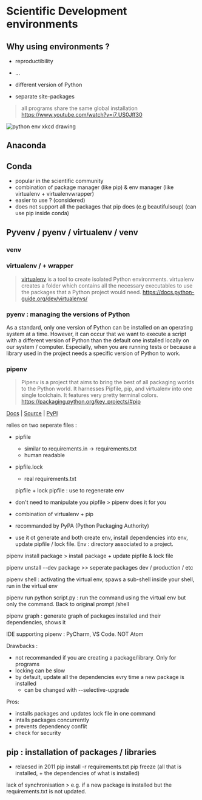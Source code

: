 # Scientific Development environments

## Why using environments ?
- reproductibility
- ...

- different version of Python
- separate site-packages


> all programs share the same global installation 
https://www.youtube.com/watch?v=i7_US0Jff30 


![python env xkcd drawing](https://imgs.xkcd.com/comics/python_environment.png)

## Anaconda

## Conda
- popular in the scientific community
- combination of package manager (like pip) & env manager (like virtualenv + virtualenvwrapper)
- easier to use ? (considered)
- does not support all the packages that pip does (e.g  beautifulsoup)
(can use pip inside conda)

## Pyvenv / pyenv / virtualenv / venv

### venv

### virtualenv / + wrapper

> [virtualenv](https://pypi.org/project/virtualenv/ "virtualenv project page") is a tool to create isolated Python environments. virtualenv creates a folder which contains all the necessary executables to use the packages that a Python project would need.
https://docs.python-guide.org/dev/virtualenvs/



### pyenv : managing the versions of Python

As a standard, only one version of Python can be installed on an operating system at a time. However, it can occur that we want to execute a script with a different version of Python than the default one installed locally on our system / computer. Especially, when you are running tests or because a library used in the project needs a specific version of Python to work.

### pipenv

> Pipenv is a project that aims to bring the best of all packaging worlds to the Python world. It harnesses Pipfile, pip, and virtualenv into one single toolchain. It features very pretty terminal colors.
https://packaging.python.org/key_projects/#pip

[Docs](https://pipenv.readthedocs.io/en/latest/ "Documentation of pipenv") | [Source](https://github.com/pypa/pipenv "Source code to pipenv") | [PyPI](https://pypi.org/project/pipenv/ "pipenv Project Page")

relies on two seperate files :
- pipfile
    - similar to requirements.in  -> requirements.txt
    - human readable
- pipfile.lock
    - real requirements.txt

    pipfile + lock pipfile : use to regenerate env

- don't need to manipulate you pipfile > pipenv does it for you
- combination of virtualenv + pip
- recommanded by PyPA (Python Packaging Authority)
- use it ot generate and both create env, install dependencies into env, update pipfile / lock file.
Env  : directory associated to a project.

pipenv install package > install package + update pipfile & lock file

pipenv unstall --dev package >> seperate packages dev / production / etc

pipenv shell : activating the virtual env, spaws a sub-shell inside your shell, run in the virtual env

pipenv run python script.py : run the command using the virtual env but only the command. Back to original prompt /shell

pipenv graph : generate graph of packages installed and their dependencies, shows it 

IDE supporting pipenv : PyCharm, VS Code. NOT Atom


Drawbacks : 
- not recommanded if you are creating a package/library. Only for programs
- locking can be slow
- by default, update all the dependencies evry time a new package is installed 
    - can be changed with --selective-upgrade

Pros:
- installs packages and updates lock file in one command
- intalls packages concurrently
- prevents dependency conflit
- check for security

## pip : installation of packages / libraries
- relaesed in 2011
pip install -r requirements.txt
pip freeze (all that is installed, + the dependencies of what is installed)

lack of synchronisation > e.g. if a new package is installed but the requirements.txt is not updated.